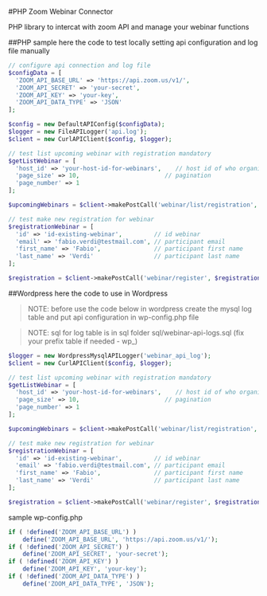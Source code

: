#PHP Zoom Webinar Connector

PHP library to intercat with zoom API  and manage your webinar functions


##PHP sample
here the code to test locally setting api configuration and log file manually

```php
// configure api connection and log file
$configData = [
  'ZOOM_API_BASE_URL' => 'https://api.zoom.us/v1/',
  'ZOOM_API_SECRET' => 'your-secret',
  'ZOOM_API_KEY' => 'your-key',
  'ZOOM_API_DATA_TYPE' => 'JSON'
];

$config = new DefaultAPIConfig($configData);
$logger = new FileAPILogger('api.log');
$client = new CurlAPIClient($config, $logger);

// test list upcoming webinar with registration mandatory
$getListWebinar = [
  'host_id' => 'your-host-id-for-webinars',    // host id of who organize the webinar
  'page_size' => 10,                        // pagination
  'page_number' => 1
];

$upcomingWebinars = $client->makePostCall('webinar/list/registration', $getListWebinar);

// test make new registration for webinar
$registrationWebinar = [
  'id' => 'id-existing-webinar',         // id webinar
  'email' => 'fabio.verdi@testmail.com', // participant email
  'first_name' => 'Fabio',               // participant first name
  'last_name' => 'Verdi'                 // participant last name
];

$registration = $client->makePostCall('webinar/register', $registrationWebinar);
```
##Wordpress
here the code to use in Wordpress

>NOTE: before use the code below in wordpress create the mysql log table and put api configuration in wp-config.php file

>NOTE: sql for log table is in sql folder sql/webinar-api-logs.sql (fix your prefix table if needed - wp_)

```php
$logger = new WordpressMysqlAPILogger('webinar_api_log');
$client = new CurlAPIClient($config, $logger);

// test list upcoming webinar with registration mandatory
$getListWebinar = [
  'host_id' => 'your-host-id-for-webinars',    // host id of who organize the webinar
  'page_size' => 10,                        // pagination
  'page_number' => 1
];

$upcomingWebinars = $client->makePostCall('webinar/list/registration', $getListWebinar);

// test make new registration for webinar
$registrationWebinar = [
  'id' => 'id-existing-webinar',         // id webinar
  'email' => 'fabio.verdi@testmail.com', // participant email
  'first_name' => 'Fabio',               // participant first name
  'last_name' => 'Verdi'                 // participant last name
];

$registration = $client->makePostCall('webinar/register', $registrationWebinar);
```

sample wp-config.php
```php
if ( !defined('ZOOM_API_BASE_URL') )
	define('ZOOM_API_BASE_URL', 'https://api.zoom.us/v1/');
if ( !defined('ZOOM_API_SECRET') )
	define('ZOOM_API_SECRET', 'your-secret');
if ( !defined('ZOOM_API_KEY') )
	define('ZOOM_API_KEY', 'your-key');
if ( !defined('ZOOM_API_DATA_TYPE') )
	define('ZOOM_API_DATA_TYPE', 'JSON');
```


